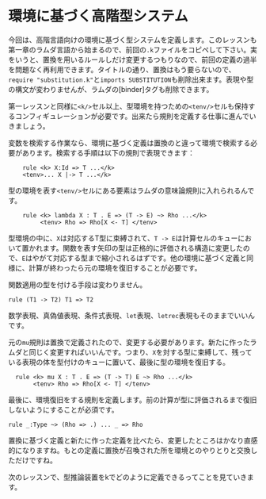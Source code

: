 # 環境に基づく高階型システム

今回は、高階言語向けの環境に基づく型システムを定義します。このレッスンも第一章のラムダ言語から始まるので、前回の`.k`ファイルをコピペして下さい。実をいうと、置換を用いるルールしだけ変更するつもりなので、前回の定義の過半を問題なく再利用できます。タイトルの通り、置換はもう要らないので、`require "substitution.k"`と`imports SUBSTITUTION`も削除出来ます。表現や型の構文が変わりませんが、ラムダの[binder]タグも削除できます。

第一レッスンと同様に`<k/>`セル以上、型環境を持つための`<tenv/>`セルも保持するコンフィギュレーションが必要です。出来たら規則を定義する仕事に進んでいきましょう。

変数を検索する作業なら、環境に基づく定義は置換のと違って環境で検索する必要があります。検索する手順は以下の規則で表現できます：

```
    rule <k> X:Id => T ...</k> 
    <tenv>... X |-> T ...</k>
```

型の環境を表す`<tenv/>`セルにある要素はラムダの意味論規則に入れられるんです。

```
    rule <k> lambda X : T . E => (T -> E) ~> Rho ...</k>
         <tenv> Rho => Rho[X <- T] </tenv>
```

型環境の中に、`X`は対応するT型に束縛されて、`T -> E`は計算セルのキューにおいて置かれます。関数を表す矢印の型は正格的に評価される構造に変更したので、`E`はやがて対応する型まで縮小されるはずです。他の環境に基づく定義と同様に、計算が終わったら元の環境を復旧することが必要です。

関数適用の型を付ける手段は変わりません。

```
rule (T1 -> T2) T1 => T2
```

数学表現、真偽値表現、条件式表現、`let`表現、`letrec`表現もそのままでいいんです。

元の`mu`規則は置換で定義されたので、変更する必要があります。新たに作ったラムダと同じく変更すればいいんです。つまり、`X`を対する型に束縛して、残っている表現の体を型付けのキューに置いて、最後に型の環境を復旧する。

```
  rule <k> mu X : T . E => (T -> T) E ~> Rho ...</k>
       <tenv> Rho => Rho[X <- T] </tenv>
```

最後に、環境復旧をする規則を定義します。前の計算が型に評価されるまで復旧しないようにすることが必須です。

```
rule _:Type ~> (Rho => .) ... _ => Rho
```

置換に基づく定義と新たに作った定義を比べたら、変更したところはかなり直感的になりますね。もとの定義に置換が召喚された所を環境とのやりとりと交換しただけですね。

次のレッスンで、型推論装置をkでどのように定義できるってことを見ていきます。


